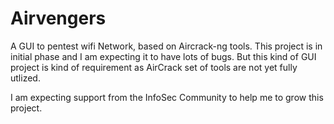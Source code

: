 # Airvengers
A GUI to pentest wifi Network, based on Aircrack-ng tools. This project is in initial phase and I am expecting it to have lots
of bugs.
But this kind of GUI project is kind of requirement as AirCrack set of tools are not yet fully utlized. 

I am expecting support from the InfoSec Community to help me to grow this project.
